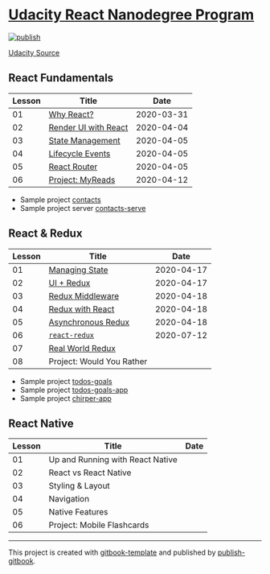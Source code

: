 # [Udacity React Nanodegree Program](https://tuliren.dev/react-nd/)

[![publish](https://github.com/tuliren/react-nd/workflows/publish/badge.svg)](https://tuliren.dev/react-nd/)

[Udacity Source](https://www.udacity.com/course/react-nanodegree--nd019)

## React Fundamentals

| Lesson | Title | Date |
| ---- | ---- | ---- |
| 01 | [Why React?](notes/01-01-why-react.md) | 2020-03-31 |
| 02 | [Render UI with React](notes/01-02-render-ui-with-react.md) | 2020-04-04 |
| 03 | [State Management](notes/01-03-state-management.md) | 2020-04-05 |
| 04 | [Lifecycle Events](notes/01-04-lifecycle-events.md) | 2020-04-05 |
| 05 | [React Router](notes/01-05-react-router.md) | 2020-04-05 |
| 06 | [Project: MyReads](projects/myreads) | 2020-04-12 |

- Sample project [contacts](projects/contacts)
- Sample project server [contacts-serve](projects/contacts-server)

## React & Redux

| Lesson | Title | Date |
| ---- | ---- | ---- |
| 01 | [Managing State](notes/02-01-managing-state.md) | 2020-04-17 |
| 02 | [UI + Redux](notes/02-02-ui-redux.md) | 2020-04-17 |
| 03 | [Redux Middleware](notes/02-03-redux-middleware.md) | 2020-04-18 |
| 04 | [Redux with React](notes/02-04-redux-with-react.md) | 2020-04-18 |
| 05 | [Asynchronous Redux](notes/02-05-asynchronous-redux.md) | 2020-04-18 |
| 06 | [`react-redux`](notes/02-06-react-redux.md) | 2020-07-12 |
| 07 | [Real World Redux](notes/02-07-real-world-redux.md) | |
| 08 | Project: Would You Rather | |

- Sample project [todos-goals](projects/todos-goals)
- Sample project [todos-goals-app](projects/todos-goals-app)
- Sample project [chirper-app](projects/chirper-app)

## React Native

| Lesson | Title | Date |
| ---- | ---- | ---- |
| 01 | Up and Running with React Native | |
| 02 | React vs React Native | |
| 03 | Styling & Layout | |
| 04 | Navigation | |
| 05 | Native Features | |
| 06 | Project: Mobile Flashcards | |

----

This project is created with [gitbook-template](https://github.com/tuliren/gitbook-template) and published by [publish-gitbook](https://github.com/tuliren/publish-gitbook).
